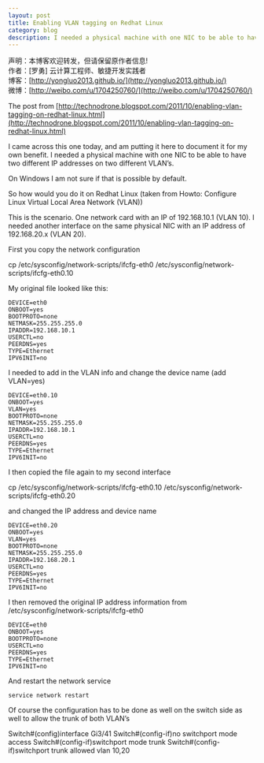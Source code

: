 ```yaml
---
layout: post
title: Enabling VLAN tagging on Redhat Linux
category: blog
description: I needed a physical machine with one NIC to be able to have two different IP addresses on two different VLAN’s.
---
```


声明：本博客欢迎转发，但请保留原作者信息!      
作者：[罗勇] 云计算工程师、敏捷开发实践者    
博客：[http://yongluo2013.github.io/](http://yongluo2013.github.io/)    
微博：[http://weibo.com/u/1704250760/](http://weibo.com/u/1704250760/)  

The post from [http://technodrone.blogspot.com/2011/10/enabling-vlan-tagging-on-redhat-linux.html](http://technodrone.blogspot.com/2011/10/enabling-vlan-tagging-on-redhat-linux.html)    

I came across this one today, and am putting it here to document it for my own benefit. I needed a physical machine with one NIC to be able to have two different IP addresses on two different VLAN’s.

On Windows I am not sure if that is possible by default.

So how would you do it on Redhat Linux (taken from Howto: Configure Linux Virtual Local Area Network (VLAN))

This is the scenario. One network card with an IP of 192.168.10.1 (VLAN 10). I needed another interface on the same physical NIC with an IP address of 192.168.20.x (VLAN 20).

First you copy the network configuration

cp /etc/sysconfig/network-scripts/ifcfg-eth0 /etc/sysconfig/network-scripts/ifcfg-eth0.10

My original file looked like this:

```
DEVICE=eth0
ONBOOT=yes
BOOTPROTO=none
NETMASK=255.255.255.0
IPADDR=192.168.10.1
USERCTL=no
PEERDNS=yes
TYPE=Ethernet
IPV6INIT=no

```

I needed to add in the VLAN info and change the device name (add VLAN=yes) 

```
DEVICE=eth0.10
ONBOOT=yes
VLAN=yes
BOOTPROTO=none
NETMASK=255.255.255.0
IPADDR=192.168.10.1
USERCTL=no
PEERDNS=yes
TYPE=Ethernet
IPV6INIT=no
```
I then copied the file again to my second interface 

cp /etc/sysconfig/network-scripts/ifcfg-eth0.10 /etc/sysconfig/network-scripts/ifcfg-eth0.20

and changed the IP address and device name

```
DEVICE=eth0.20
ONBOOT=yes
VLAN=yes
BOOTPROTO=none
NETMASK=255.255.255.0
IPADDR=192.168.20.1
USERCTL=no
PEERDNS=yes
TYPE=Ethernet
IPV6INIT=no
```

I then removed the original IP address information from 
/etc/sysconfig/network-scripts/ifcfg-eth0

```
DEVICE=eth0
ONBOOT=yes
BOOTPROTO=none
USERCTL=no
PEERDNS=yes
TYPE=Ethernet
IPV6INIT=no
```

And restart the network service

```
service network restart

```
Of course the configuration has to be done as well on the switch side as well to allow the trunk of both VLAN’s

Switch#(config)interface Gi3/41
Switch#(config-if)no switchport mode access
Switch#(config-if)switchport mode trunk
Switch#(config-if)switchport trunk allowed vlan 10,20     
